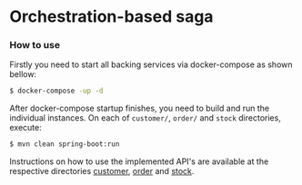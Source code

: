 # Orchestration-based saga

### How to use

Firstly you need to start all backing services via docker-compose as shown bellow:
```bash
$ docker-compose -up -d
```

After docker-compose startup finishes, you need to build and run the individual instances. On each of `customer/`, `order/` and `stock` directories, execute: 

```bash
$ mvn clean spring-boot:run
```

Instructions on how to use the implemented API's are available at the respective directories [customer](customer), [order](order) and [stock](stock).